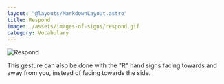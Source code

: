 ```yaml
---
layout: "@layouts/MarkdownLayout.astro"
title: Respond
image: ./assets/images-of-signs/respond.gif
category: Vocabulary
---
```


![Respond](@signs/respond.gif)

This gesture can also be done with the "R" hand signs
facing towards and away from you, instead of facing towards the side.
